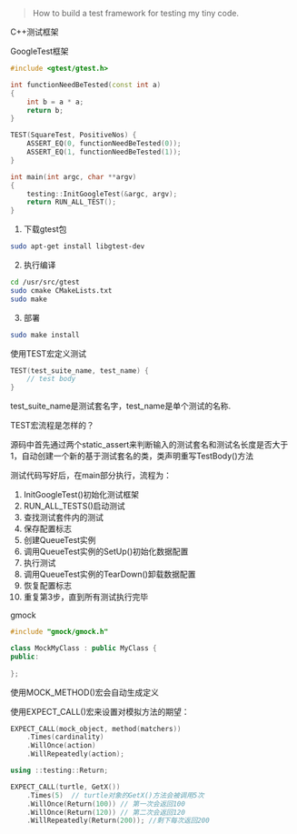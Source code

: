 > How to build a test framework for testing my tiny code.

C++测试框架

GoogleTest框架

```C++
#include <gtest/gtest.h>

int functionNeedBeTested(const int a)
{
    int b = a * a;
    return b;
}

TEST(SquareTest, PositiveNos) {
    ASSERT_EQ(0, functionNeedBeTested(0));
    ASSERT_EQ(1, functionNeedBeTested(1));
}

int main(int argc, char **argv)
{
    testing::InitGoogleTest(&argc, argv);
    return RUN_ALL_TEST();
}
```

1. 下载gtest包

```bash
sudo apt-get install libgtest-dev
```

2. 执行编译

```bash
cd /usr/src/gtest
sudo cmake CMakeLists.txt
sudo make
```

3. 部署

```bash
sudo make install
```



 使用TEST宏定义测试

```c++
TEST(test_suite_name, test_name) {
    // test body
}
```

test_suite_name是测试套名字，test_name是单个测试的名称.

TEST宏流程是怎样的？

源码中首先通过两个static_assert来判断输入的测试套名和测试名长度是否大于1，自动创建一个新的基于测试套名的类，类声明重写TestBody()方法

测试代码写好后，在main部分执行，流程为：

1. InitGoogleTest()初始化测试框架
2. RUN_ALL_TESTS()启动测试
3. 查找测试套件内的测试
4. 保存配置标志
5. 创建QueueTest实例
6. 调用QueueTest实例的SetUp()初始化数据配置
7. 执行测试
8. 调用QueueTest实例的TearDown()卸载数据配置
9. 恢复配置标志
10. 重复第3步，直到所有测试执行完毕

gmock

```c++
#include "gmock/gmock.h"

class MockMyClass : public MyClass {
public:
    
};
```

使用MOCK_METHOD()宏会自动生成定义

使用EXPECT_CALL()宏来设置对模拟方法的期望：

```c++
EXPECT_CALL(mock_object, method(matchers))
    .Times(cardinality)
    .WillOnce(action)
    .WillRepeatedly(action);
```

```c++
using ::testing::Return;

EXPECT_CALL(turtle, GetX())
    .Times(5)  // turtle对象的GetX()方法会被调用5次
    .WillOnce(Return(100)) // 第一次会返回100
    .WillOnce(Return(120)) // 第二次会返回120
    .WillRepeatedly(Return(200)); //剩下每次返回200
```

